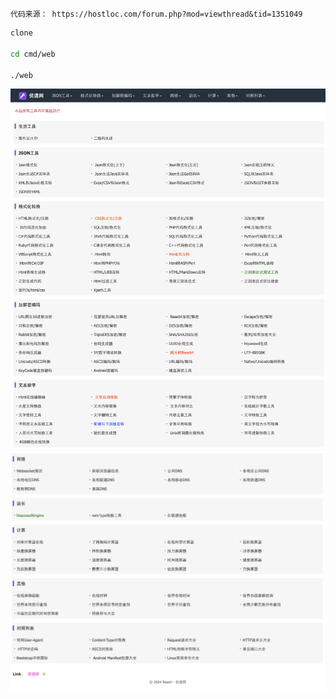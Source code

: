 ```azure
代码来源： https://hostloc.com/forum.php?mod=viewthread&tid=1351049
```
```bash
clone

cd cmd/web

./web
```
![](sc1.png)
![](sc2.png)
